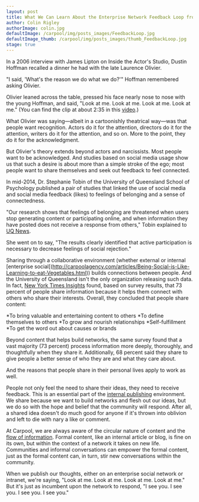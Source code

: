 ```yaml
---
layout: post
title: What We Can Learn About the Enterprise Network Feedback Loop from Dustin Hoffman
author: Colin Rigley
authorImage: colin.jpg
defaultImage: /carpool/img/posts_images/FeedbackLoop.jpg
defaultImage_thumb: /carpool/img/posts_images/thumb_FeedbackLoop.jpg
stage: true
---
```


In a 2006 interview with James Lipton on Inside the Actor's Studio, Dustin Hoffman recalled a dinner he had with the late Laurence Olivier.

<!--more-->

"I said, 'What's the reason we do what we do?'" Hoffman remembered asking Olivier.
 
Olivier leaned across the table, pressed his face nearly nose to nose with the young Hoffman, and said, "Look at me. Look at me. Look at me. Look at me." (You can find the clip at about 2:35 in this [video](https://www.youtube.com/watch?v=1M6Kh5AXF0M).)
 
What Olivier was saying—albeit in a cartoonishly theatrical way—was that people want recognition. Actors do it for the attention, directors do it for the attention, writers do it for the attention, and so on. More to the point, they do it for the acknowledgment.
 
But Olivier's theory extends beyond actors and narcissists. Most people want to be acknowledged. And studies based on social media usage show us that such a desire is about more than a simple stroke of the ego; most people want to share themselves and seek out feedback to feel connected.
 
In mid-2014, Dr. Stephanie Tobin of the University of Queensland School of Psychology published a pair of studies that linked the use of social media and social media feedback (likes) to feelings of belonging and a sense of connectedness.
 
"Our research shows that feelings of belonging are threatened when users stop generating content or participating online, and when information they have posted does not receive a response from others," Tobin explained to [UQ News](https://www.uq.edu.au/news/article/2014/04/or-not-%e2%80%93-how-facebook-affects-our-sense-of-belonging).
 
She went on to say, "The results clearly identified that active participation is necessary to decrease feelings of social rejection."
 
Sharing through a collaborative environment (whether external or internal [enterprise social[(http://carpoolagency.com/articles/Being-Social-is-Like-Learning-to-eat-Vegetables.html)) builds connections between people. And the University of Queensland isn't the only organization releasing such data. In fact, [New York Times Insights](http://nytmarketing.whsites.net/mediakit/pos/) found, based on survey results, that 73 percent of people share information because it helps them connect with others who share their interests. Overall, they concluded that people share content:
 
*To bring valuable and entertaining content to others 
*To define themselves to others 
*To grow and nourish relationships 
*Self-fulfillment 
*To get the word out about causes or brands
 
Beyond content that helps build networks, the same survey found that a vast majority (73 percent) process information more deeply, thoroughly, and thoughtfully when they share it. Additionally, 68 percent said they share to give people a better sense of who they are and what they care about.
 
And the reasons that people share in their personal lives apply to work as well.

People not only feel the need to share their ideas, they need to receive feedback. This is an essential part of the [internal publishing](http://carpoolagency.com/work) environment. We share because we want to build networks and flesh out our ideas, but we do so with the hope and belief that the community will respond. After all, a shared idea doesn't do much good for anyone if it's thrown into oblivion and left to die with nary a like or comment.
 
At Carpool, we are always aware of the circular nature of content and the [flow of information](http://carpoolagency.com/articles/Effective-Communication-and-the-Information-Flow.html). Formal content, like an internal article or blog, is fine on its own, but within the context of a network it takes on new life. Communities and informal conversations can empower the formal content, just as the formal content can, in turn, stir new conversations within the community.
 
When we publish our thoughts, either on an enterprise social network or intranet, we're saying, "Look at me. Look at me. Look at me. Look at me." But it's just as incumbent upon the network to respond, "I see you. I see you. I see you. I see you."


